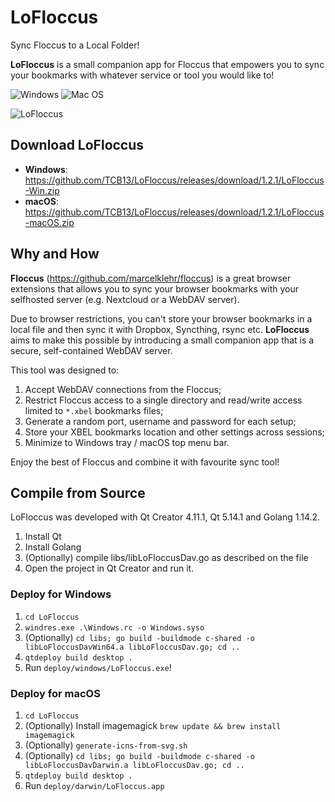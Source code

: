 # LoFloccus
Sync Floccus to a Local Folder!

**LoFloccus** is a small companion app for Floccus that empowers you to sync your bookmarks with whatever service or tool you would like to!

![Windows](https://img.shields.io/badge/Windows-0078D6?style=for-the-badge&logo=windows&logoColor=white)
![Mac OS](https://img.shields.io/badge/mac%20os-000000?style=for-the-badge&logo=apple&logoColor=white)

![LoFloccus](https://cdn.iklive.eu/tcb13/2021/lofloccus-1-2-0.png.png) 

## Download LoFloccus

- **Windows**: https://github.com/TCB13/LoFloccus/releases/download/1.2.1/LoFloccus-Win.zip
- **macOS**: https://github.com/TCB13/LoFloccus/releases/download/1.2.1/LoFloccus-macOS.zip

## Why and How

**Floccus** (https://github.com/marcelklehr/floccus) is a great browser extensions that allows you to sync your browser bookmarks with your selfhosted server (e.g. Nextcloud or a WebDAV server).

Due to browser restrictions, you can't store your browser bookmarks in a local file and then sync it with Dropbox, Syncthing, rsync etc. **LoFloccus** aims to make this possible by introducing a small companion app that is a secure, self-contained WebDAV server.

This tool was designed to:
1) Accept WebDAV connections from the Floccus;
2) Restrict Floccus access to a single directory and read/write access limited to `*.xbel` bookmarks files;
3) Generate a random port, username and password for each setup;
4) Store your XBEL bookmarks location and other settings across sessions;
5) Minimize to Windows tray / macOS top menu bar.

Enjoy the best of Floccus and combine it with favourite sync tool!

## Compile from Source
LoFloccus was developed with Qt Creator 4.11.1, Qt 5.14.1 and Golang 1.14.2.

1. Install Qt
2. Install Golang
3. (Optionally) compile libs/libLoFloccusDav.go as described on the file
4. Open the project in Qt Creator and run it.

### Deploy for Windows
1. `cd LoFloccus`
2. `windres.exe .\Windows.rc -o Windows.syso`
3. (Optionally) `cd libs; go build -buildmode c-shared -o libLoFloccusDavWin64.a libLoFloccusDav.go; cd ..`
4. `qtdeploy build desktop .`
5. Run `deploy/windows/LoFloccus.exe`!

### Deploy for macOS
1. `cd LoFloccus`
2. (Optionally) Install imagemagick `brew update && brew install imagemagick`
3. (Optionally) `generate-icns-from-svg.sh`
4. (Optionally) `cd libs; go build -buildmode c-shared -o libLoFloccusDavDarwin.a libLoFloccusDav.go; cd ..`
5. `qtdeploy build desktop .`
6. Run `deploy/darwin/LoFloccus.app`
